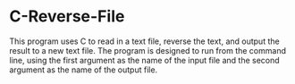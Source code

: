 # C-Reverse-File
This program uses C to read in a text file, reverse the text, and output the result to a new text file.
The program is designed to run from the command line, using the first argument as the name of the input file and the second argument as the name of the output file.
